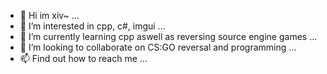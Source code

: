 - 👋 Hi im xiv~ ...
- 👀 I’m interested in cpp, c#, imgui ...
- 🌱 I’m currently learning cpp aswell as reversing source engine games ...
- 💞️ I’m looking to collaborate on CS:GO reversal and programming ...
- 📫 Find out how to reach me ...

<!---
xiv1337/xiv1337 is a ✨ special ✨ repository because its `README.md` (this file) appears on your GitHub profile.
You can click the Preview link to take a look at your changes.
--->
